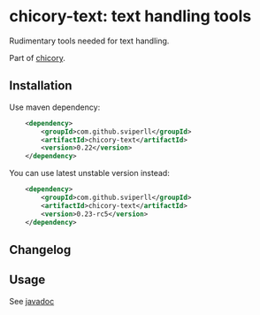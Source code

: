 chicory-text: text handling tools
=====================================

Rudimentary tools needed for text handling.

Part of [chicory](https://github.com/sviperll/chicory).

Installation
------------

Use maven dependency:

```xml
    <dependency>
        <groupId>com.github.sviperll</groupId>
        <artifactId>chicory-text</artifactId>
        <version>0.22</version>
    </dependency>
```

You can use latest unstable version instead:

```xml
    <dependency>
        <groupId>com.github.sviperll</groupId>
        <artifactId>chicory-text</artifactId>
        <version>0.23-rc5</version>
    </dependency>
```

Changelog
---------

Usage
-----

See [javadoc](http://sviperll.github.io/chicory/chicory-text/apidocs/index.html)
